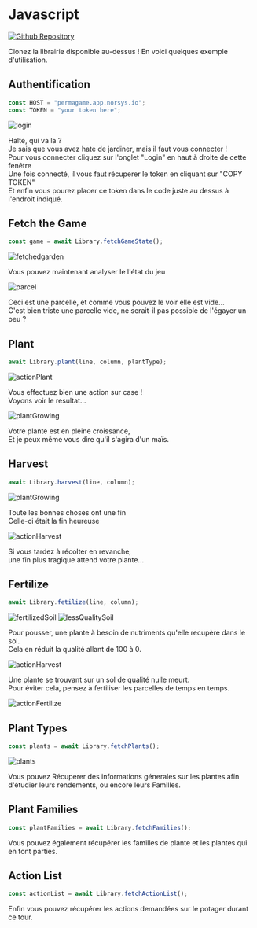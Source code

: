 # Javascript

[![Github Repository](https://img.shields.io/badge/Repository-Github-f5f5f5.svg)](https://github.com/Permagame-2021/js-bot/)

Clonez la librairie disponible au-dessus ! En voici quelques exemple d'utilisation.

## Authentification

```js
const HOST = "permagame.app.norsys.io";
const TOKEN = "your token here";
```

<img src="https://raw.githubusercontent.com/Permagame-2021/js-bot/master/screenshots/login.png" title="login" className="otherImages">

Halte, qui va la ?<br/>
Je sais que vous avez hate de jardiner, mais il faut vous connecter !<br/>
Pour vous connecter cliquez sur l'onglet "Login" en haut à droite de cette fenêtre<br/>
Une fois connecté, il vous faut récuperer le token en cliquant sur "COPY TOKEN"<br/>
Et enfin vous pourez placer ce token dans le code juste au dessus à l'endroit indiqué.

## Fetch the Game

```js
const game = await Library.fetchGameState();
```

<img src="https://raw.githubusercontent.com/Permagame-2021/js-bot/master/screenshots/fetchedGarden.png" title="fetchedgarden" className="fetchedGarden">

Vous pouvez maintenant analyser le l'état du jeu

<img src="https://raw.githubusercontent.com/Permagame-2021/js-bot/master/screenshots/fertilizedSoil.png" title="parcel" className="otherImages" />

Ceci est une parcelle, et comme vous pouvez le voir elle est vide... <br/>
C'est bien triste une parcelle vide, ne serait-il pas possible de l'égayer un peu ?

## Plant

```js
await Library.plant(line, column, plantType);
```

<img src="https://raw.githubusercontent.com/Permagame-2021/js-bot/master/screenshots/actionPlant.png" title="actionPlant" className="otherImages">

Vous effectuez bien une action sur case !<br/>
Voyons voir le resultat...

<img src="https://raw.githubusercontent.com/Permagame-2021/js-bot/master/screenshots/plantGrowing.png" title="plantGrowing" className="otherImages">

Votre plante est en pleine croissance,<br/>
Et je peux même vous dire qu'il s'agira d'un maïs.

## Harvest

```js
await Library.harvest(line, column);
```

<img src="https://raw.githubusercontent.com/Permagame-2021/js-bot/master/screenshots/actionHarvest.png" title="plantGrowing" className="otherImages">

Toute les bonnes choses ont une fin<br/>
Celle-ci était la fin heureuse

<img src="https://raw.githubusercontent.com/Permagame-2021/js-bot/master/screenshots/plantDead.png" title="actionHarvest" className="otherImages">

Si vous tardez à récolter en revanche,<br/>
une fin plus tragique attend votre plante...

## Fertilize

```js
await Library.fetilize(line, column);
```

<img src="https://raw.githubusercontent.com/Permagame-2021/js-bot/master/screenshots/fertilizedSoil.png" title="fertilizedSoil" className="otherImages">
<img src="https://raw.githubusercontent.com/Permagame-2021/js-bot/master/screenshots/lessQualitySoil.png" title="lessQualitySoil" className="otherImages">

Pour pousser, une plante à besoin de nutriments qu'elle recupère dans le sol.<br/>
Cela en réduit la qualité allant de 100 à 0.

<img src="https://raw.githubusercontent.com/Permagame-2021/js-bot/master/screenshots/plantDeadNoQuality.png" title="actionHarvest" className="otherImages">

Une plante se trouvant sur un sol de qualité nulle meurt.<br/>
Pour éviter cela, pensez à fertiliser les parcelles de temps en temps.

<img src="https://raw.githubusercontent.com/Permagame-2021/js-bot/master/screenshots/actionFertilize.png" title="actionFertilize" className="otherImages">

## Plant Types

```js
const plants = await Library.fetchPlants();
```

<img src="https://raw.githubusercontent.com/Permagame-2021/java-bot/master/screenshots/plants.png" title="plants" className="otherImages">

Vous pouvez Récuperer des informations génerales sur les plantes afin d'étudier leurs rendements, ou encore leurs Familles.

## Plant Families

```js
const plantFamilies = await Library.fetchFamilies();
```

Vous pouvez également récupérer les familles de plante et les plantes qui en font parties.

## Action List

```js
const actionList = await Library.fetchActionList();
```

Enfin vous pouvez récupérer les actions demandées sur le potager durant ce tour.

